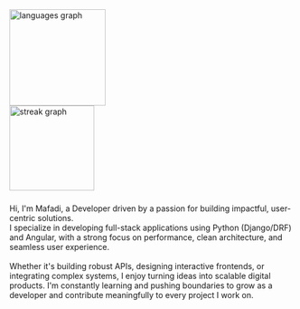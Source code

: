 <div align="left">
  <img src="https://github-readme-stats.vercel.app/api/top-langs?username=fadiman741&locale=en&hide_title=false&layout=compact&card_width=320&langs_count=7&theme=default&hide_border=true&order=2" height="170" alt="languages graph" /> <br>
  <img src="https://streak-stats.demolab.com?user=fadiman741&locale=en&mode=daily&theme=default&hide_border=false&border_radius=5&order=3" height="150" alt="streak graph"  />
</div>

###

<p align="left">Hi, I'm Mafadi, a Developer driven by a passion for building impactful, user-centric solutions.<br>I specialize in developing full-stack applications using Python (Django/DRF) and Angular, with a strong focus on performance, clean architecture, and seamless user experience.<br><br>Whether it's building robust APIs, designing interactive frontends, or integrating complex systems, I enjoy turning ideas into scalable digital products. I'm constantly learning and pushing boundaries to grow as a developer and contribute meaningfully to every project I work on.</p>

###
